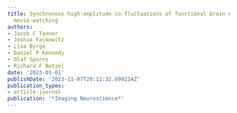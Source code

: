 ```yaml
---
title: Synchronous high-amplitude co-fluctuations of functional brain networks during
  movie-watching
authors:
- Jacob C Tanner
- Joshua Faskowitz
- Lisa Byrge
- Daniel P Kennedy
- Olaf Sporns
- Richard F Betzel
date: '2023-01-01'
publishDate: '2023-11-07T20:12:32.699234Z'
publication_types:
- article-journal
publication: '*Imaging Neuroscience*'
---
```

